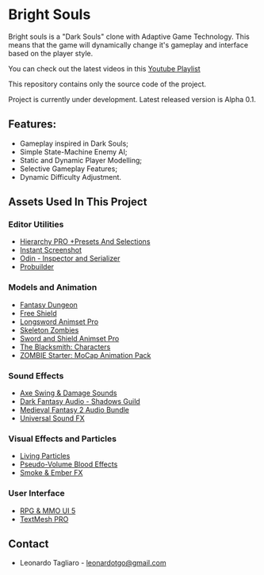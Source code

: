 # Bright Souls #

Bright souls is a "Dark Souls" clone with Adaptive Game Technology. This means that the game will dynamically change it's gameplay and interface based on the player style.

You can check out the latest videos in this [Youtube Playlist](https://www.youtube.com/playlist?list=PL_fpVHZcfJO22Vk3WuliZjiNrcDc4Kgb8)

This repository contains only the source code of the project.

Project is currently under development. Latest released version is Alpha 0.1.

## Features: ##

* Gameplay inspired in Dark Souls;
* Simple State-Machine Enemy AI;
* Static and Dynamic Player Modelling; 
* Selective Gameplay Features;
* Dynamic Difficulty Adjustment.

## Assets Used In This Project ##

### Editor Utilities ###

* [Hierarchy PRO +Presets And Selections](https://assetstore.unity.com/packages/tools/utilities/hierarchy-pro-presets-and-selections-89542)
* [Instant Screenshot](https://assetstore.unity.com/packages/tools/instant-screenshot-24122)
* [Odin - Inspector and Serializer](https://assetstore.unity.com/packages/tools/utilities/odin-inspector-and-serializer-89041)
* [Probuilder](https://assetstore.unity.com/packages/tools/modeling/probuilder-111418)

### Models and Animation ###

* [Fantasy Dungeon](https://assetstore.unity.com/packages/3d/characters/fantasy-dungeon-46916)
* [Free Shield](https://assetstore.unity.com/packages/3d/props/weapons/free-shield-89954)
* [Longsword Animset Pro](https://assetstore.unity.com/packages/3d/animations/longsword-animset-pro-92239)
* [Skeleton Zombies](https://assetstore.unity.com/packages/3d/characters/humanoids/skeleton-zombies-110714)
* [Sword and Shield Animset Pro](https://assetstore.unity.com/packages/3d/animations/sword-and-shield-animset-pro-26876)
* [The Blacksmith: Characters](https://assetstore.unity.com/packages/essentials/asset-packs/the-blacksmith-characters-39941)
* [ZOMBIE Starter: MoCap Animation Pack](https://assetstore.unity.com/packages/3d/animations/zombie-starter-mocap-animation-pack-61492)

### Sound Effects ###

* [Axe Swing & Damage Sounds](https://assetstore.unity.com/packages/audio/sound-fx/weapons/axe-swing-damage-sounds-7021)
* [Dark Fantasy Audio - Shadows Guild](https://assetstore.unity.com/packages/audio/music/orchestral/dark-fantasy-studio-shadows-guild-118892)
* [Medieval Fantasy 2 Audio Bundle](https://assetstore.unity.com/packages/audio/sound-fx/medieval-fantasy-2-audio-bundle-57168)
* [Universal Sound FX](https://assetstore.unity.com/packages/audio/sound-fx/universal-sound-fx-17256)

### Visual Effects and Particles ###

* [Living Particles](https://assetstore.unity.com/packages/vfx/particles/spells/living-particles-105817)
* [Pseudo-Volume Blood Effects](https://assetstore.unity.com/packages/vfx/particles/pseudo-volume-blood-effects-36196)
* [Smoke & Ember FX](https://assetstore.unity.com/packages/vfx/particles/fire-explosions/smoke-ember-fx-98947)

### User Interface ###

* [RPG & MMO UI 5](https://assetstore.unity.com/packages/2d/gui/rpg-mmo-ui-5-95223)
* [TextMesh PRO](https://assetstore.unity.com/packages/essentials/beta-projects/textmesh-pro-84126)

## Contact ##

* Leonardo Tagliaro - [leonardotgo@gmail.com](mailto:leonardotgo@gmail.com)